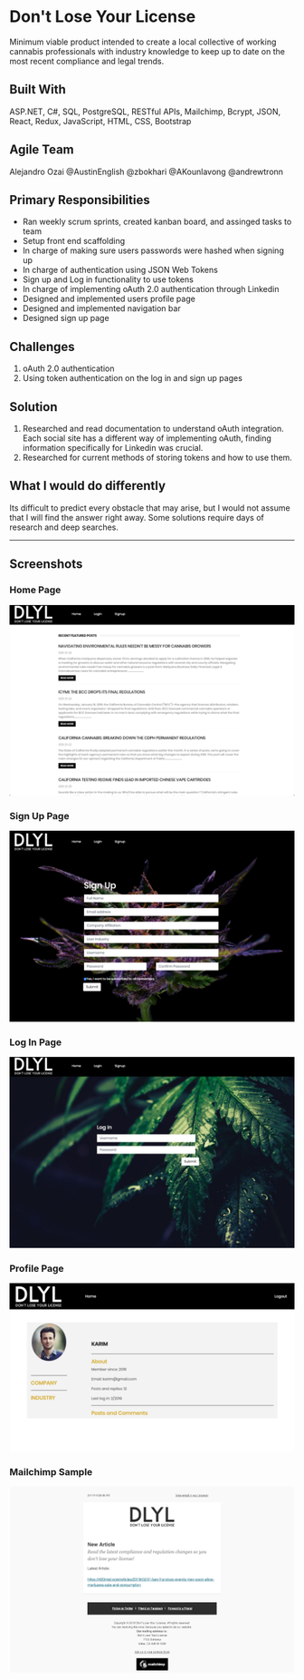 # Don't Lose Your License
Minimum viable product intended to create a local collective of working cannabis professionals with industry knowledge to keep up to date on the most recent compliance and legal trends.

## Built With
ASP.NET, C#, SQL, PostgreSQL, RESTful APIs, Mailchimp, Bcrypt, JSON, React, Redux, JavaScript, HTML, CSS, Bootstrap

## Agile Team
Alejandro Ozai @AustinEnglish @zbokhari @AKounlavong @andrewtronn

## Primary Responsibilities
 * Ran weekly scrum sprints, created kanban board, and assinged tasks to team
 * Setup front end scaffolding
 * In charge of making sure users passwords were hashed when signing up
 * In charge of authentication using JSON Web Tokens
 * Sign up and Log in functionality to use tokens
 * In charge of implementing oAuth 2.0 authentication through Linkedin
 * Designed and implemented users profile page 
 * Designed and implemented navigation bar
 * Designed sign up page

 ## Challenges
 1. oAuth 2.0 authentication
 2. Using token authentication on the log in and sign up pages

 ## Solution
 1. Researched and read documentation to understand oAuth integration. Each social site has a different way of implementing oAuth, finding information specifically for Linkedin was crucial.
 2. Researched for current methods of storing tokens and how to use them.

 ## What I would do differently
 Its difficult to predict every obstacle that may arise, but I would not assume that I will find the answer right away. Some solutions require days of research and deep searches.

 ______________________________________________________________

 ## Screenshots

### Home Page
![alt text](/screenshots/Homepage.png)

### Sign Up Page
![alt text](/screenshots/Signup.png)

### Log In Page
![alt text](/screenshots/login.png)

### Profile Page
![alt text](/screenshots/Profile.png)

### Mailchimp Sample
![alt text](/screenshots/Mailchimp.png)

